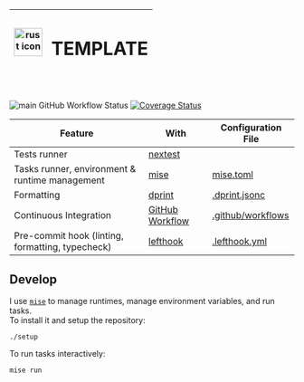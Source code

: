 | <img alt='rust icon' width='50' src='https://cdn.jsdelivr.net/gh/devicons/devicon@latest/icons/rust/rust-original.svg' style="display: block;" /> | <h1>TEMPLATE</h1> |
| ------------------------------------------------------------------------------------------------------------------------------------------------- | ----------------- |

<br/>

![main GitHub Workflow Status](https://img.shields.io/github/actions/workflow/status/sripwoud/rust-template/pr.yml?branch=main&label=main)
[![Coverage Status](https://coveralls.io/repos/github/sripwoud/rust-template/badge.svg?branch=main)](https://coveralls.io/github/sripwoud/rust-template?branch=main)

| Feature                                          | With                                                                  | Configuration File                       |
| ------------------------------------------------ | --------------------------------------------------------------------- | ---------------------------------------- |
| Tests runner                                     | [nextest](https://nexte.st/)                                          |                                          |
| Tasks runner, environment & runtime management   | [mise](https://mise.dev/)                                             | [mise.toml](./mise.toml)                 |
| Formatting                                       | [dprint](https://dprint.dev/)                                         | [.dprint.jsonc](./.biome.json)           |
| Continuous Integration                           | [GitHub Workflow](https://docs.github.com/en/actions/using-workflows) | [.github/workflows](./.github/workflows) |
| Pre-commit hook (linting, formatting, typecheck) | [lefthook](https://github.com/evilmartians/lefthook/)                 | [.lefthook.yml](./.lefthook.yml)         |

## Develop

I use [`mise`](https://mise.jdx.dev) to manage runtimes, manage environment variables, and run tasks.\
To install it and setup the repository:

```commandline
./setup
```

To run tasks interactively:

```commandline
mise run
```
